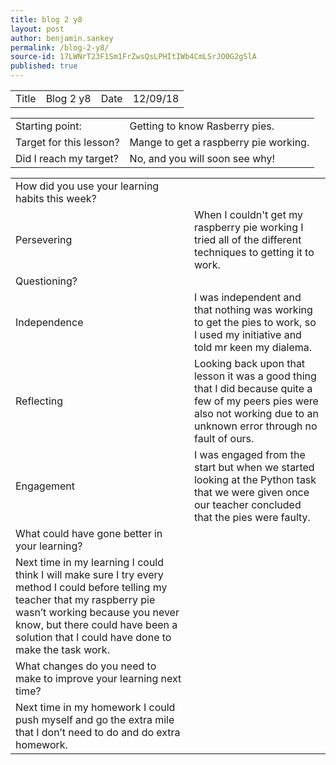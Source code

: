 ```yaml
---
title: blog 2 y8
layout: post
author: benjamin.sankey
permalink: /blog-2-y8/
source-id: 17LWNrT23F1Sm1FrZwsQsLPHItIWb4CmLSrJO0G2gSlA
published: true
---
```

<table>
  <tr>
    <td>Title</td>
    <td>Blog 2 y8</td>
    <td>Date</td>
    <td>12/09/18</td>
  </tr>
</table>


<table>
  <tr>
    <td>Starting point:</td>
    <td>Getting to know Rasberry pies.</td>
  </tr>
  <tr>
    <td>Target for this lesson?</td>
    <td>Mange to get a raspberry pie working.</td>
  </tr>
  <tr>
    <td>Did I reach my target? </td>
    <td>No, and you will soon see why!</td>
  </tr>
</table>


<table>
  <tr>
    <td>How did you use your learning habits this week?</td>
    <td></td>
  </tr>
  <tr>
    <td>Persevering</td>
    <td>When I couldn't get my raspberry pie working I tried all of the different techniques to getting it to work.</td>
  </tr>
  <tr>
    <td>Questioning?</td>
    <td></td>
  </tr>
  <tr>
    <td>Independence</td>
    <td>I was independent and that nothing was working to get the pies to work, so I used my initiative and told mr keen my dialema.</td>
  </tr>
  <tr>
    <td>Reflecting</td>
    <td>Looking back upon that lesson it was a good thing that I did because quite a few of my peers pies were also not working due to an unknown error through no fault of ours.</td>
  </tr>
  <tr>
    <td>Engagement</td>
    <td>I was engaged from the start but when we started looking at the 
Python task that we were given once our teacher concluded that the pies were faulty.</td>
  </tr>
  <tr>
    <td>What could have gone better in your learning?</td>
    <td></td>
  </tr>
  <tr>
    <td> Next time in my learning I could think I will make sure I try every method I could before telling my teacher that my raspberry pie wasn’t working because you never know, but there could have been a solution that I could have done to make the task work.</td>
    <td></td>
  </tr>
  <tr>
    <td>What changes do you need to make to improve your learning next time?</td>
    <td></td>
  </tr>
  <tr>
    <td>Next time in my homework I could push myself and go the extra mile that I don’t need to do and do extra homework.</td>
    <td></td>
  </tr>
</table>


